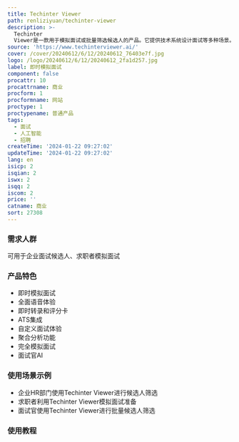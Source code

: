 ```yaml
---
title: Techinter Viewer
path: renliziyuan/techinter-viewer
description: >-
  Techinter
  Viewer是一款用于模拟面试或批量筛选候选人的产品。它提供技术系统设计面试等多种场景。产品具有全面的语音体验，与人类般的AI机器人进行全面对话，理解候选人的回答。用户可以获得候选人的表现细节，包括即时转录和评分卡，直接发送至邮箱。此外，产品还支持ATS集成，可直接将候选人筛选结果和录音链接整合到ATS中。用户可自定义面试体验，指导面试重点，获得即时录音和评分反馈。此外，产品还提供聚合分析功能，可视化候选人问题和回答分析。对求职者而言，产品提供完全模拟面试，模拟软件工程系统设计面试，并即时获得反馈。产品定位为面试官AI，可用于练习面试或批量筛选候选人。
source: 'https://www.techinterviewer.ai/'
cover: /cover/20240612/6/12/20240612_76403e7f.jpg
logo: /logo/20240612/6/12/20240612_2fa1d257.jpg
label: 即时模拟面试
component: false
procattr: 10
procattrname: 商业
procform: 1
procformname: 网站
proctype: 1
proctypename: 普通产品
tags:
  - 面试
  - 人工智能
  - 招聘
createTime: '2024-01-22 09:27:02'
updateTime: '2024-01-22 09:27:02'
lang: en
isicp: 2
isqian: 2
iswx: 2
isqq: 2
iscom: 2
price: ''
catname: 商业
sort: 27308
---
```




### 需求人群
可用于企业面试候选人、求职者模拟面试

### 产品特色
- 即时模拟面试
- 全面语音体验
- 即时转录和评分卡
- ATS集成
- 自定义面试体验
- 聚合分析功能
- 完全模拟面试
- 面试官AI

### 使用场景示例
- 企业HR部门使用Techinter Viewer进行候选人筛选
- 求职者利用Techinter Viewer模拟面试准备
- 面试官使用Techinter Viewer进行批量候选人筛选

### 使用教程


  
